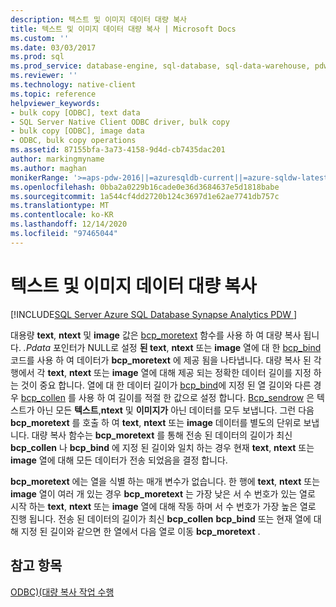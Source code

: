 ```yaml
---
description: 텍스트 및 이미지 데이터 대량 복사
title: 텍스트 및 이미지 데이터 대량 복사 | Microsoft Docs
ms.custom: ''
ms.date: 03/03/2017
ms.prod: sql
ms.prod_service: database-engine, sql-database, sql-data-warehouse, pdw
ms.reviewer: ''
ms.technology: native-client
ms.topic: reference
helpviewer_keywords:
- bulk copy [ODBC], text data
- SQL Server Native Client ODBC driver, bulk copy
- bulk copy [ODBC], image data
- ODBC, bulk copy operations
ms.assetid: 87155bfa-3a73-4158-9d4d-cb7435dac201
author: markingmyname
ms.author: maghan
monikerRange: '>=aps-pdw-2016||=azuresqldb-current||=azure-sqldw-latest||>=sql-server-2016||>=sql-server-linux-2017||=azuresqldb-mi-current'
ms.openlocfilehash: 0bba2a0229b16cade0e36d3684637e5d1818babe
ms.sourcegitcommit: 1a544cf4dd2720b124c3697d1e62ae7741db757c
ms.translationtype: MT
ms.contentlocale: ko-KR
ms.lasthandoff: 12/14/2020
ms.locfileid: "97465044"
---
```

# <a name="bulk-copying-text-and-image-data"></a>텍스트 및 이미지 데이터 대량 복사
[!INCLUDE[SQL Server Azure SQL Database Synapse Analytics PDW ](../../includes/applies-to-version/sql-asdb-asdbmi-asa-pdw.md)]

  대용량 **text**, **ntext** 및 **image** 값은 [bcp_moretext](../../relational-databases/native-client-odbc-extensions-bulk-copy-functions/bcp-moretext.md) 함수를 사용 하 여 대량 복사 됩니다. *.Pdata* 포인터가 NULL로 설정 **된 text**, **ntext** 또는 **image** 열에 대 한 [bcp_bind](../../relational-databases/native-client-odbc-extensions-bulk-copy-functions/bcp-bind.md) 코드를 사용 하 여 데이터가 **bcp_moretext** 에 제공 됨을 나타냅니다. 대량 복사 된 각 행에서 각 **text**, **ntext** 또는 **image** 열에 대해 제공 되는 정확한 데이터 길이를 지정 하는 것이 중요 합니다. 열에 대 한 데이터 길이가 [bcp_bind](../../relational-databases/native-client-odbc-extensions-bulk-copy-functions/bcp-bind.md)에 지정 된 열 길이와 다른 경우 [bcp_collen](../../relational-databases/native-client-odbc-extensions-bulk-copy-functions/bcp-collen.md) 를 사용 하 여 길이를 적절 한 값으로 설정 합니다. [Bcp_sendrow](../../relational-databases/native-client-odbc-extensions-bulk-copy-functions/bcp-sendrow.md) 은 텍스트가 아닌 모든 **텍스트**,**ntext** 및 **이미지가** 아닌 데이터를 모두 보냅니다. 그런 다음 **bcp_moretext** 를 호출 하 여 **text**, **ntext** 또는 **image** 데이터를 별도의 단위로 보냅니다. 대량 복사 함수는 **bcp_moretext** 를 통해 전송 된 데이터의 길이가 최신 **bcp_collen** 나 **bcp_bind** 에 지정 된 길이와 일치 하는 경우 현재 **text**, **ntext** 또는 **image** 열에 대해 모든 데이터가 전송 되었음을 결정 합니다.  
  
 **bcp_moretext** 에는 열을 식별 하는 매개 변수가 없습니다. 한 행에 **text**, **ntext** 또는 **image** 열이 여러 개 있는 경우 **bcp_moretext** 는 가장 낮은 서 수 번호가 있는 열로 시작 하는 **text**, **ntext** 또는 **image** 열에 대해 작동 하며 서 수 번호가 가장 높은 열로 진행 됩니다. 전송 된 데이터의 길이가 최신 **bcp_collen** **bcp_bind** 또는 현재 열에 대해 지정 된 길이와 같으면 한 열에서 다음 열로 이동 **bcp_moretext** .  
  
## <a name="see-also"></a>참고 항목  
 [ODBC&#41;&#40;대량 복사 작업 수행 ](../../relational-databases/native-client-odbc-bulk-copy-operations/performing-bulk-copy-operations-odbc.md)  
  
  
